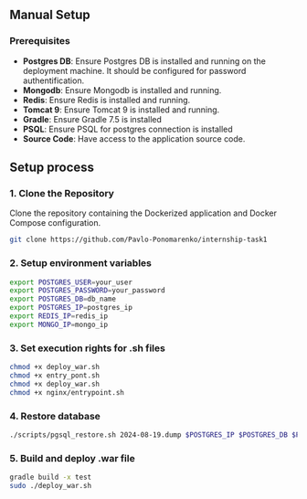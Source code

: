 ## Manual Setup

### Prerequisites

- **Postgres DB**: Ensure Postgres DB is installed and running on the deployment machine. It should be configured for password authentification.
- **Mongodb**: Ensure Mongodb is installed and running.
- **Redis**: Ensure Redis is installed and running.
- **Tomcat 9**: Ensure Tomcat 9 is installed and running.
- **Gradle**: Ensure Gradle 7.5 is installed
- **PSQL**: Ensure PSQL for postgres connection is installed
- **Source Code**: Have access to the application source code.

## Setup process

### 1. Clone the Repository

Clone the repository containing the Dockerized application and Docker Compose configuration.

```bash
git clone https://github.com/Pavlo-Ponomarenko/internship-task1
```
### 2. Setup environment variables

```bash
export POSTGRES_USER=your_user
export POSTGRES_PASSWORD=your_password
export POSTGRES_DB=db_name
export POSTGRES_IP=postgres_ip
export REDIS_IP=redis_ip
export MONGO_IP=mongo_ip
```

### 3. Set execution rights for .sh files

```bash
chmod +x deploy_war.sh
chmod +x entry_pont.sh
chmod +x deploy_war.sh
chmod +x nginx/entrypoint.sh
```

### 4. Restore database

```bash
./scripts/pgsql_restore.sh 2024-08-19.dump $POSTGRES_IP $POSTGRES_DB $POSTGRES_USER $POSTGRES_PASSWORD
```

### 5. Build and deploy .war file

```bash
gradle build -x test
sudo ./deploy_war.sh
```